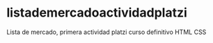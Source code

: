 # listademercadoactividadplatzi
Lista de mercado, primera actividad platzi curso definitivo HTML CSS
